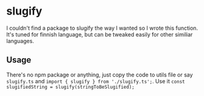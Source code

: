 # slugify
I couldn't find a package to slugify the way I wanted so I wrote this function. It's tuned for finnish language,
but can be tweaked easily for other similiar languages.

## Usage
There's no npm package or anything, just copy the code to utils file or say `slugify.ts` and `import { slugify } from './slugify.ts';`. Use it `const slugifiedString = slugify(stringToBeSlugified);`

